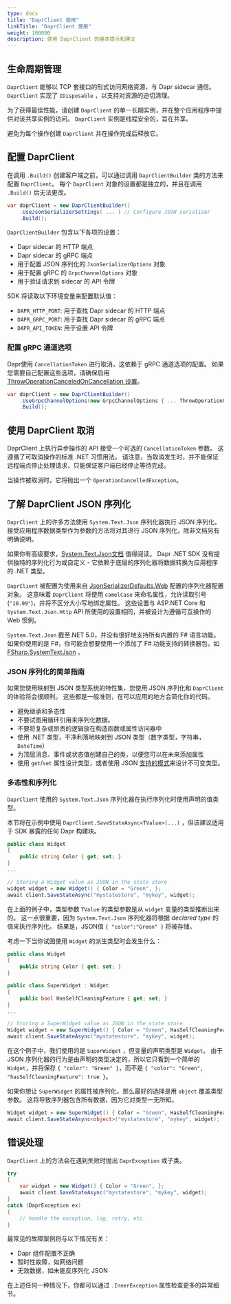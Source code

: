 ```yaml
---
type: docs
title: "DaprClient 使用"
linkTitle: "DaprClient 使用"
weight: 100000
description: 使用 DaprClient 的基本提示和建议
---
```


## 生命周期管理

`DaprClient` 能够以 TCP 套接口的形式访问网络资源，与 Dapr sidecar 通信。 `DaprClient` 实现了 `IDisposable` ，以支持对资源的迫切清理。

为了获得最佳性能，请创建 `DaprClient` 的单一长期实例，并在整个应用程序中提供对该共享实例的访问。 `DaprClient` 实例是线程安全的，旨在共享。

避免为每个操作创建 `DaprClient` 并在操作完成后释放它。

## 配置 DaprClient

在调用 `.Build()` 创建客户端之前，可以通过调用 `DaprClientBuilder` 类的方法来配置 `DaprClient`。 每个 `DaprClient` 对象的设置都是独立的，并且在调用 `.Build()` 后无法更改。

```C#
var daprClient = new DaprClientBuilder()
    .UseJsonSerializerSettings( ... ) // Configure JSON serializer
    .Build();
```

`DaprClientBuilder` 包含以下各项的设置：

- Dapr sidecar 的 HTTP 端点
- Dapr sidecar 的 gRPC 端点
- 用于配置 JSON 序列化的 `JsonSerializerOptions` 对象
- 用于配置 gRPC 的 `GrpcChannelOptions` 对象
- 用于验证请求到 sidecar 的 API 令牌

SDK 将读取以下环境变量来配置默认值：

- `DAPR_HTTP_PORT`: 用于查找 Dapr sidecar 的 HTTP 端点
- `DAPR_GRPC_PORT`: 用于查找 Dapr sidecar 的 gRPC 端点
- `DAPR_API_TOKEN`: 用于设置 API 令牌

### 配置 gRPC 通道选项

Dapr使用 `CancellationToken` 进行取消，这依赖于 gRPC 通道选项的配置。 如果您需要自己配置这些选项，请确保启用 [ThrowOperationCanceledOnCancellation 设置](https://grpc.github.io/grpc/csharp-dotnet/api/Grpc.Net.Client.GrpcChannelOptions.html#Grpc_Net_Client_GrpcChannelOptions_ThrowOperationCanceledOnCancellation)。

```C#
var daprClient = new DaprClientBuilder()
    .UseGrpcChannelOptions(new GrpcChannelOptions { ... ThrowOperationCanceledOnCancellation = true })
    .Build();
```

## 使用 DaprClient 取消

DaprClient 上执行异步操作的 API 接受一个可选的 `CancellationToken` 参数。 这遵循了可取消操作的标准 .NET 习惯用法。 请注意，当取消发生时，并不能保证远程端点停止处理请求，只能保证客户端已经停止等待完成。

当操作被取消时，它将抛出一个 `OperationCancelledException`。

## 了解 DaprClient JSON 序列化

`DaprClient` 上的许多方法使用 `System.Text.Json` 序列化器执行 JSON 序列化。 接受应用程序数据类型作为参数的方法将对其进行 JSON 序列化，除非文档另有明确说明。

如果你有高级要求，[System.Text.Json文档](https://docs.microsoft.com/en-us/dotnet/standard/serialization/system-text-json-overview) 值得阅读。 Dapr .NET SDK 没有提供独特的序列化行为或自定义 - 它依赖于底层的序列化器将数据转换为应用程序的 .NET 类型。

`DaprClient` 被配置为使用来自 [JsonSerializerDefaults.Web](https://docs.microsoft.com/en-us/dotnet/api/system.text.json.jsonserializerdefaults?view=net-5.0) 配置的序列化器配置对象。 这意味着 `DaprClient` 将使用 `camelCase` 来命名属性，允许读取引号 (`"10.99"`)，并将不区分大小写地绑定属性。 这些设置与 ASP.NET Core 和 `System.Text.Json.Http` API 所使用的设置相同，并被设计为遵循可互操作的 Web 惯例。

`System.Text.Json` 截至.NET 5.0，并没有很好地支持所有内置的 F# 语言功能。 如果你使用的是 F#，你可能会想要使用一个添加了 F# 功能支持的转换器包，如 [FSharp.SystemTextJson](https://github.com/Tarmil/FSharp.SystemTextJson) 。

### JSON 序列化的简单指南

如果您使用映射到 JSON 类型系统的特性集，您使用 JSON 序列化和 `DaprClient` 的体验将会很顺利。 这些都是一般准则，在可以应用的地方会简化你的代码。

- 避免继承和多态性
- 不要试图用循环引用来序列化数据。
- 不要将复杂或昂贵的逻辑放在构造函数或属性访问器中
- 使用 .NET 类型，干净利落地映射到 JSON 类型（数字类型，字符串，`DateTime`）
- 为顶层消息、事件或状态值创建自己的类，以便您可以在未来添加属性
- 使用 `get`/`set` 属性设计类型，或者使用 JSON [支持的模式](https://docs.microsoft.com/en-us/dotnet/standard/serialization/system-text-json-immutability?pivots=dotnet-5-0)来设计不可变类型。

### 多态性和序列化

`DaprClient` 使用的 `System.Text.Json` 序列化器在执行序列化时使用声明的值类型。

本节将在示例中使用 `DaprClient.SaveStateAsync<TValue>(...)` ，但该建议适用于 SDK 暴露的任何 Dapr 构建块。

```C#
public class Widget
{
    public string Color { get; set; }
}
...

// Storing a Widget value as JSON in the state store
widget widget = new Widget() { Color = "Green", };
await client.SaveStateAsync("mystatestore", "mykey", widget);
```

在上面的例子中，类型参数 `TValue` 的类型参数是从 `widget` 变量的类型推断出来的。 这一点很重要，因为 `System.Text.Json` 序列化器将根据 *declared type* 的值来执行序列化。 结果是，JSON值 `{ "color":"Green" }` 将被存储。

考虑一下当你试图使用 `Widget` 的派生类型时会发生什么：

```C#
public class Widget
{
    public string Color { get; set; }
}

public class SuperWidget : Widget
{
    public bool HasSelfCleaningFeature { get; set; }
}
...

// Storing a SuperWidget value as JSON in the state store
Widget widget = new SuperWidget() { Color = "Green", HasSelfCleaningFeature = true, };
await client.SaveStateAsync("mystatestore", "mykey", widget);
```

在这个例子中，我们使用的是 `SuperWidget` ，但变量的声明类型是 `Widget`。 由于 JSON 序列化器的行为是由声明的类型决定的，所以它只看到一个简单的 `Widget`，并将保存 `{ "color": "Green" }`，而不是 `{ "color": "Green", "hasSelfCleaningFeature": true }`。

如果你想让 `SuperWidget` 的属性被序列化，那么最好的选择是用 `object` 覆盖类型参数。 这将导致序列器包含所有数据，因为它对类型一无所知。

```C#
Widget widget = new SuperWidget() { Color = "Green", HasSelfCleaningFeature = true, };
await client.SaveStateAsync<object>("mystatestore", "mykey", widget);
```

## 错误处理

`DaprClient` 上的方法会在遇到失败时抛出 `DaprException` 或子类。

```C#
try
{
    var widget = new Widget() { Color = "Green", };
    await client.SaveStateAsync("mystatestore", "mykey", widget);
}
catch (DaprException ex)
{
    // handle the exception, log, retry, etc.
}
```

最常见的故障案例将与以下情况有关：

- Dapr 组件配置不正确
- 暂时性故障，如网络问题
- 无效数据，如未能反序列化 JSON

在上述任何一种情况下，你都可以通过 `.InnerException` 属性检查更多的异常细节。
